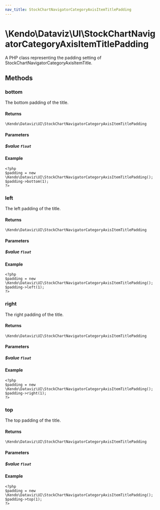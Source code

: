 ```yaml
---
nav_title: StockChartNavigatorCategoryAxisItemTitlePadding
---
```


# \Kendo\Dataviz\UI\StockChartNavigatorCategoryAxisItemTitlePadding

A PHP class representing the padding setting of StockChartNavigatorCategoryAxisItemTitle.


## Methods

### bottom
The bottom padding of the title.

#### Returns
`\Kendo\Dataviz\UI\StockChartNavigatorCategoryAxisItemTitlePadding`

#### Parameters

##### $value `float`



#### Example 
    <?php
    $padding = new \Kendo\Dataviz\UI\StockChartNavigatorCategoryAxisItemTitlePadding();
    $padding->bottom(1);
    ?>

### left
The left padding of the title.

#### Returns
`\Kendo\Dataviz\UI\StockChartNavigatorCategoryAxisItemTitlePadding`

#### Parameters

##### $value `float`



#### Example 
    <?php
    $padding = new \Kendo\Dataviz\UI\StockChartNavigatorCategoryAxisItemTitlePadding();
    $padding->left(1);
    ?>

### right
The right padding of the title.

#### Returns
`\Kendo\Dataviz\UI\StockChartNavigatorCategoryAxisItemTitlePadding`

#### Parameters

##### $value `float`



#### Example 
    <?php
    $padding = new \Kendo\Dataviz\UI\StockChartNavigatorCategoryAxisItemTitlePadding();
    $padding->right(1);
    ?>

### top
The top padding of the title.

#### Returns
`\Kendo\Dataviz\UI\StockChartNavigatorCategoryAxisItemTitlePadding`

#### Parameters

##### $value `float`



#### Example 
    <?php
    $padding = new \Kendo\Dataviz\UI\StockChartNavigatorCategoryAxisItemTitlePadding();
    $padding->top(1);
    ?>

